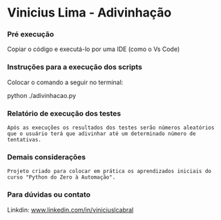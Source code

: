 # Vinicius Lima - Adivinhação
### Pré execução
  Copiar o código e executá-lo por uma IDE (como o Vs Code)

### Instruções para a execução dos scripts

Colocar o comando a seguir no terminal:

python ./adivinhacao.py

### Relatório de execução dos testes

    Após as execuções os resultados dos testes serão números aleatórios que o usuário terá que adivinhar até um determinado número de tentativas.
    
### Demais considerações 
    Projeto criado para colocar em prática os aprendizados iniciais do curso "Python do Zero à Automação".

### Para dúvidas ou contato 

Linkdin: www.linkedin.com/in/viniciuslcabral